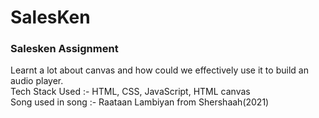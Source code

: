 # SalesKen
<h3 style=`color:blue`>Salesken Assignment </h3>
Learnt a lot about canvas and how could we effectively use it to build an audio player. <br/>
Tech Stack Used :- HTML, CSS, JavaScript, HTML canvas <br/>
Song used in song :- Raataan Lambiyan from Shershaah(2021) 
